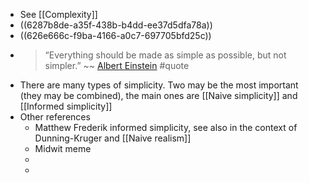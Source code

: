 - See [[Complexity]]
- ((6287b8de-a35f-438b-b4dd-ee37d5dfa78a))
- ((626e666c-f9ba-4166-a0c7-697705bfd25c))
- > “Everything should be made as simple as possible, but not simpler.” ~~ [Albert Einstein](https://quoteinvestigator.com/2011/05/13/einstein-simple/) #quote
- There are many types of simplicity. Two may be the most important (they may be combined), the main ones are [[Naive simplicity]] and [[Informed simplicity]]
- Other references
	- Matthew Frederik informed simplicity, see also in the context of Dunning-Kruger and [[Naive realism]]
	- Midwit meme
	-
	-